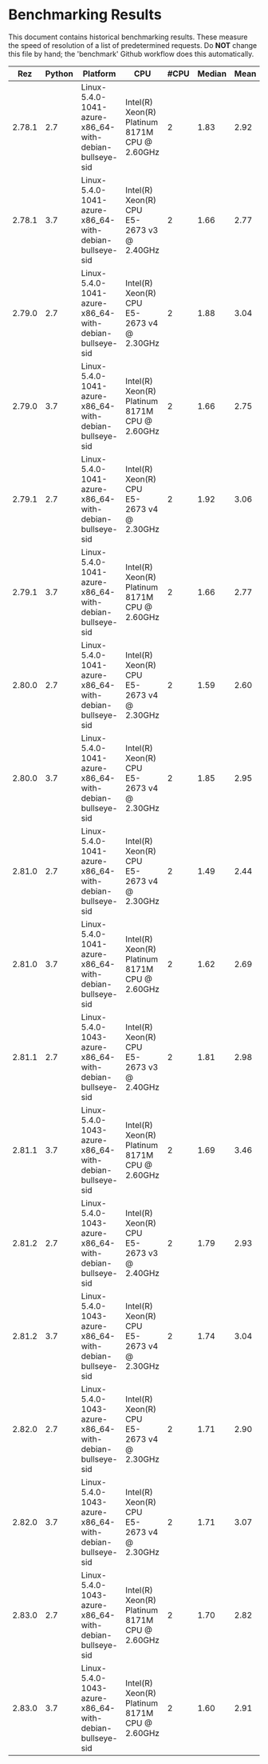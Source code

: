 # Benchmarking Results

This document contains historical benchmarking results. These measure the speed
of resolution of a list of predetermined requests. Do **NOT** change this file
by hand; the 'benchmark' Github workflow does this automatically.

| Rez | Python | Platform | CPU | #CPU | Median | Mean | StdDev |
|-----|--------|----------|-----|------|--------|------|--------|
| 2.78.1 | 2.7 | Linux-5.4.0-1041-azure-x86_64-with-debian-bullseye-sid | Intel(R) Xeon(R) Platinum 8171M CPU @ 2.60GHz | 2 | 1.83 | 2.92 | 2.91 |
| 2.78.1 | 3.7 | Linux-5.4.0-1041-azure-x86_64-with-debian-bullseye-sid | Intel(R) Xeon(R) CPU E5-2673 v3 @ 2.40GHz | 2 | 1.66 | 2.77 | 2.76 |
| 2.79.0 | 2.7 | Linux-5.4.0-1041-azure-x86_64-with-debian-bullseye-sid | Intel(R) Xeon(R) CPU E5-2673 v4 @ 2.30GHz | 2 | 1.88 | 3.04 | 3.00 |
| 2.79.0 | 3.7 | Linux-5.4.0-1041-azure-x86_64-with-debian-bullseye-sid | Intel(R) Xeon(R) Platinum 8171M CPU @ 2.60GHz | 2 | 1.66 | 2.75 | 2.78 |
| 2.79.1 | 2.7 | Linux-5.4.0-1041-azure-x86_64-with-debian-bullseye-sid | Intel(R) Xeon(R) CPU E5-2673 v4 @ 2.30GHz | 2 | 1.92 | 3.06 | 3.03 |
| 2.79.1 | 3.7 | Linux-5.4.0-1041-azure-x86_64-with-debian-bullseye-sid | Intel(R) Xeon(R) Platinum 8171M CPU @ 2.60GHz | 2 | 1.66 | 2.77 | 2.81 |
| 2.80.0 | 2.7 | Linux-5.4.0-1041-azure-x86_64-with-debian-bullseye-sid | Intel(R) Xeon(R) CPU E5-2673 v4 @ 2.30GHz | 2 | 1.59 | 2.60 | 2.58 |
| 2.80.0 | 3.7 | Linux-5.4.0-1041-azure-x86_64-with-debian-bullseye-sid | Intel(R) Xeon(R) CPU E5-2673 v4 @ 2.30GHz | 2 | 1.85 | 2.95 | 2.95 |
| 2.81.0 | 2.7 | Linux-5.4.0-1041-azure-x86_64-with-debian-bullseye-sid | Intel(R) Xeon(R) CPU E5-2673 v4 @ 2.30GHz | 2 | 1.49 | 2.44 | 2.46 |
| 2.81.0 | 3.7 | Linux-5.4.0-1041-azure-x86_64-with-debian-bullseye-sid | Intel(R) Xeon(R) Platinum 8171M CPU @ 2.60GHz | 2 | 1.62 | 2.69 | 2.72 |
| 2.81.1 | 2.7 | Linux-5.4.0-1043-azure-x86_64-with-debian-bullseye-sid | Intel(R) Xeon(R) CPU E5-2673 v3 @ 2.40GHz | 2 | 1.81 | 2.98 | 2.98 |
| 2.81.1 | 3.7 | Linux-5.4.0-1043-azure-x86_64-with-debian-bullseye-sid | Intel(R) Xeon(R) Platinum 8171M CPU @ 2.60GHz | 2 | 1.69 | 3.46 | 3.76 |
| 2.81.2 | 2.7 | Linux-5.4.0-1043-azure-x86_64-with-debian-bullseye-sid | Intel(R) Xeon(R) CPU E5-2673 v3 @ 2.40GHz | 2 | 1.79 | 2.93 | 2.94 |
| 2.81.2 | 3.7 | Linux-5.4.0-1043-azure-x86_64-with-debian-bullseye-sid | Intel(R) Xeon(R) CPU E5-2673 v4 @ 2.30GHz | 2 | 1.74 | 3.04 | 3.08 |
| 2.82.0 | 2.7 | Linux-5.4.0-1043-azure-x86_64-with-debian-bullseye-sid | Intel(R) Xeon(R) CPU E5-2673 v4 @ 2.30GHz | 2 | 1.71 | 2.90 | 2.95 |
| 2.82.0 | 3.7 | Linux-5.4.0-1043-azure-x86_64-with-debian-bullseye-sid | Intel(R) Xeon(R) CPU E5-2673 v4 @ 2.30GHz | 2 | 1.71 | 3.07 | 3.10 |
| 2.83.0 | 2.7 | Linux-5.4.0-1043-azure-x86_64-with-debian-bullseye-sid | Intel(R) Xeon(R) Platinum 8171M CPU @ 2.60GHz | 2 | 1.70 | 2.82 | 2.86 |
| 2.83.0 | 3.7 | Linux-5.4.0-1043-azure-x86_64-with-debian-bullseye-sid | Intel(R) Xeon(R) Platinum 8171M CPU @ 2.60GHz | 2 | 1.60 | 2.91 | 2.97 |
